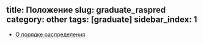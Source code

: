 title: Положение
slug: graduate_raspred
category: other
tags: [graduate]
sidebar_index: 1
---

- [О порядке распределения](http://www.bseu.by/russian/teaching/distrib.htm)